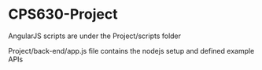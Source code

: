 # CPS630-Project

AngularJS scripts are under the Project/scripts folder

Project/back-end/app.js file contains the nodejs setup and defined example APIs
